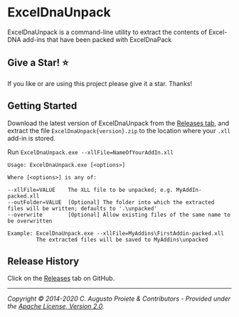 # ExcelDnaUnpack

ExcelDnaUnpack is a command-line utility to extract the contents of Excel-DNA add-ins that have been packed with ExcelDnaPack

## Give a Star! :star:

If you like or are using this project please give it a star. Thanks!

## Getting Started

Download the latest version of ExcelDnaUnpack from the [Releases tab](https://github.com/augustoproiete/ExcelDnaUnpack/releases), and extract the file `ExcelDnaUnpack{version}.zip` to the location where your `.xll` add-in is stored.

Run `ExcelDnaUnpack.exe --xllFile=NameOfYourAddIn.xll`

```
Usage: ExcelDnaUnpack.exe [<options>]

Where [<options>] is any of:

--xllFile=VALUE    The XLL file to be unpacked; e.g. MyAddIn-packed.xll
--outFolder=VALUE  [Optional] The folder into which the extracted files will be written; defaults to '.\unpacked'
--overwrite        [Optional] Allow existing files of the same name to be overwritten

Example: ExcelDnaUnpack.exe --xllFile=MyAddins\FirstAddin-packed.xll
         The extracted files will be saved to MyAddins\unpacked
```

## Release History

Click on the [Releases](https://github.com/augustoproiete/ExcelDnaUnpack/releases) tab on GitHub.


---

_Copyright &copy; 2014-2020 C. Augusto Proiete & Contributors - Provided under the [Apache License, Version 2.0](LICENSE)._
